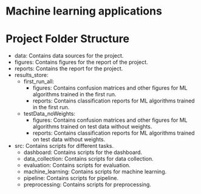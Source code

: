 # Machine learning applications

Project Folder Structure
========================

- data: Contains data sources for the project.
- figures: Contains figures for the report of the project.
- reports: Contains the report for the project.
- results_store:
  - first_run_all:
    - figures: Contains confusion matrices and other figures for ML algorithms trained in the first run.
    - reports: Contains classification reports for ML algorithms trained in the first run.
  - testData_noWeights:
    - figures: Contains confusion matrices and other figures for ML algorithms trained on test data without weights.
    - reports: Contains classification reports for ML algorithms trained on test data without weights.
- src: Contains scripts for different tasks.
  - dashboard: Contains scripts for the dashboard.
  - data_collection: Contains scripts for data collection.
  - evaluation: Contains scripts for evaluation.
  - machine_learning: Contains scripts for machine learning.
  - pipeline: Contains scripts for pipeline.
  - preprocessing: Contains scripts for preprocessing.

